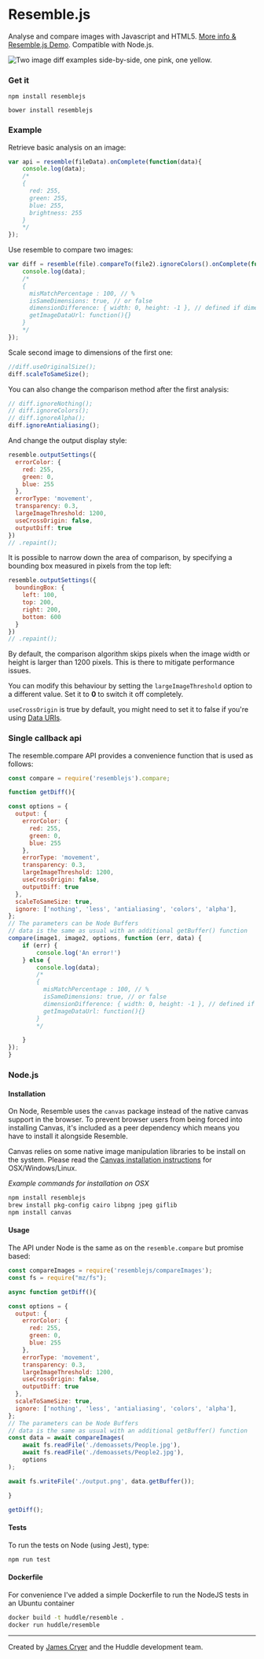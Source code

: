 Resemble.js
==========

Analyse and compare images with Javascript and HTML5. [More info & Resemble.js Demo](http://huddle.github.com/Resemble.js/). Compatible with Node.js.

![Two image diff examples side-by-side, one pink, one yellow.](https://raw.github.com/Huddle/Resemble.js/master/demoassets/readmeimage.jpg "Visual image comparison")

### Get it

`npm install resemblejs`

`bower install resemblejs`

### Example

Retrieve basic analysis on an image:

```javascript
var api = resemble(fileData).onComplete(function(data){
	console.log(data);
	/*
	{
	  red: 255,
	  green: 255,
	  blue: 255,
	  brightness: 255
	}
	*/
});
```

Use resemble to compare two images:

```javascript
var diff = resemble(file).compareTo(file2).ignoreColors().onComplete(function(data){
	console.log(data);
	/*
	{
	  misMatchPercentage : 100, // %
	  isSameDimensions: true, // or false
	  dimensionDifference: { width: 0, height: -1 }, // defined if dimensions are not the same
	  getImageDataUrl: function(){}
	}
	*/
});
```

Scale second image to dimensions of the first one:
```javascript
//diff.useOriginalSize();
diff.scaleToSameSize();
```

You can also change the comparison method after the first analysis:

```javascript
// diff.ignoreNothing();
// diff.ignoreColors();
// diff.ignoreAlpha();
diff.ignoreAntialiasing();
```


And change the output display style:

```javascript
resemble.outputSettings({
  errorColor: {
    red: 255,
    green: 0,
    blue: 255
  },
  errorType: 'movement',
  transparency: 0.3,
  largeImageThreshold: 1200,
  useCrossOrigin: false,
  outputDiff: true
})
// .repaint();
```

It is possible to narrow down the area of comparison, by specifying a bounding box measured in pixels from the top left:

```javascript
resemble.outputSettings({
  boundingBox: {
    left: 100,
    top: 200,
    right: 200,
    bottom: 600
  }
})
// .repaint();
```

By default, the comparison algorithm skips pixels when the image width or height is larger than 1200 pixels. This is there to mitigate performance issues.

You can modify this behaviour by setting the `largeImageThreshold` option to a different value. Set it to **0** to switch it off completely.

`useCrossOrigin` is true by default, you might need to set it to false if you're using [Data URIs](https://developer.mozilla.org/en-US/docs/Web/HTTP/Basics_of_HTTP/Data_URIs).

### Single callback api

The resemble.compare API provides a convenience function that is used as follows:

``` js
const compare = require('resemblejs').compare;

function getDiff(){

const options = {
  output: {
    errorColor: {
      red: 255,
      green: 0,
      blue: 255
    },
    errorType: 'movement',
    transparency: 0.3,
    largeImageThreshold: 1200,
    useCrossOrigin: false,
    outputDiff: true
  },
  scaleToSameSize: true,
  ignore: ['nothing', 'less', 'antialiasing', 'colors', 'alpha'],
};
// The parameters can be Node Buffers
// data is the same as usual with an additional getBuffer() function
compare(image1, image2, options, function (err, data) {
	if (err) {
		console.log('An error!')
	} else {
		console.log(data);
		/*
		{
		  misMatchPercentage : 100, // %
		  isSameDimensions: true, // or false
		  dimensionDifference: { width: 0, height: -1 }, // defined if dimensions are not the same
		  getImageDataUrl: function(){}
		}
		*/

	}
});
}
```

### Node.js

#### Installation

On Node, Resemble uses the `canvas` package instead of the native canvas support in the browser. To prevent browser users from being forced into installing Canvas, it's included as a peer dependency which means you have to install it alongside Resemble.

Canvas relies on some native image manipulation libraries to be install on the system. Please read the [Canvas installation instructions](https://www.npmjs.com/package/canvas) for OSX/Windows/Linux.

*Example commands for installation on OSX*

``` bash
npm install resemblejs
brew install pkg-config cairo libpng jpeg giflib
npm install canvas
```

#### Usage

The API under Node is the same as on the `resemble.compare` but promise based:

``` js
const compareImages = require('resemblejs/compareImages');
const fs = require("mz/fs");

async function getDiff(){

const options = {
  output: {
    errorColor: {
      red: 255,
      green: 0,
      blue: 255
    },
    errorType: 'movement',
    transparency: 0.3,
    largeImageThreshold: 1200,
    useCrossOrigin: false,
    outputDiff: true
  },
  scaleToSameSize: true,
  ignore: ['nothing', 'less', 'antialiasing', 'colors', 'alpha'],
};
// The parameters can be Node Buffers
// data is the same as usual with an additional getBuffer() function
const data = await compareImages(
	await fs.readFile('./demoassets/People.jpg'),
	await fs.readFile('./demoassets/People2.jpg'),
	options
);

await fs.writeFile('./output.png', data.getBuffer());

}

getDiff();

```

#### Tests

To run the tests on Node (using Jest), type:

``` bash
npm run test
```

#### Dockerfile

For convenience I've added a simple Dockerfile to run the NodeJS tests in an Ubuntu container  

``` bash
docker build -t huddle/resemble .
docker run huddle/resemble
```



--------------------------------------

Created by [James Cryer](http://github.com/jamescryer) and the Huddle development team.
